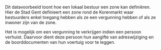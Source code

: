 Dit datavoorbeeld toont hoe een lokaal bestuur een zone kan definiëren.
Hier de Stad Gent definieert een zone rond de Korenmarkt waar bestuurders enkel toegang hebben als ze een vergunning
hebben of als ze inwoner zijn van de zone.

Het is mogelijk om een vergunning te verkrijgen indien een persoon verhuist.
Daarvoor dient deze persoon hun aangifte van adreswijziging en de boorddocumenten van hun voertuig voor te leggen.

